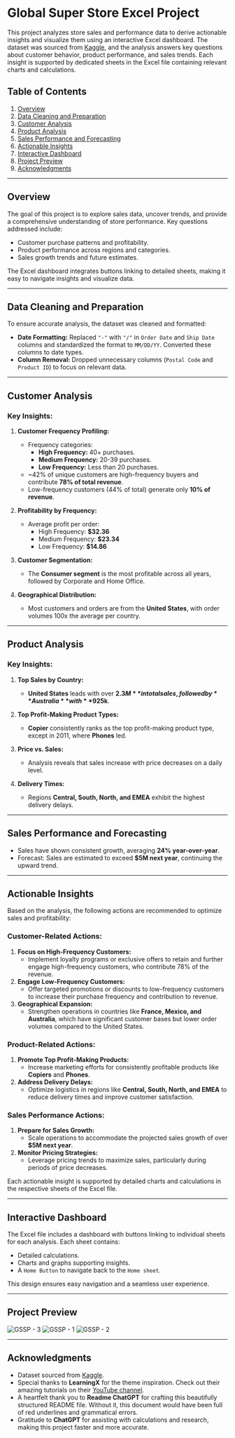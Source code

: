 # Global Super Store Excel Project

This project analyzes store sales and performance data to derive actionable insights and visualize them using an interactive Excel dashboard. The dataset was sourced from [Kaggle](https://www.kaggle.com/datasets/apoorvaappz/global-super-store-dataset), and the analysis answers key questions about customer behavior, product performance, and sales trends. Each insight is supported by dedicated sheets in the Excel file containing relevant charts and calculations.

## Table of Contents
1. [Overview](#overview)
2. [Data Cleaning and Preparation](#data-cleaning-and-preparation)
3. [Customer Analysis](#customer-analysis)
4. [Product Analysis](#product-analysis)
5. [Sales Performance and Forecasting](#sales-performance-and-forecasting)
6. [Actionable Insights](#actionable-insights)
7. [Interactive Dashboard](#interactive-dashboard)
8. [Project Preview](#project-preview)
9. [Acknowledgments](#acknowledgments)


---

## Overview

The goal of this project is to explore sales data, uncover trends, and provide a comprehensive understanding of store performance. Key questions addressed include:
- Customer purchase patterns and profitability.
- Product performance across regions and categories.
- Sales growth trends and future estimates.

The Excel dashboard integrates buttons linking to detailed sheets, making it easy to navigate insights and visualize data.

---

## Data Cleaning and Preparation

To ensure accurate analysis, the dataset was cleaned and formatted:
- **Date Formatting:** Replaced `"-"` with `"/"` in `Order Date` and `Ship Date` columns and standardized the format to `MM/DD/YY`. Converted these columns to date types.
- **Column Removal:** Dropped unnecessary columns (`Postal Code` and `Product ID`) to focus on relevant data.

---

## Customer Analysis

### Key Insights:
1. **Customer Frequency Profiling:**
   - Frequency categories:
     - **High Frequency:** 40+ purchases.
     - **Medium Frequency:** 20-39 purchases.
     - **Low Frequency:** Less than 20 purchases.
   - ~42% of unique customers are high-frequency buyers and contribute **78% of total revenue**.
   - Low-frequency customers (44% of total) generate only **10% of revenue**.

2. **Profitability by Frequency:**
   - Average profit per order:
     - High Frequency: **$32.36**
     - Medium Frequency: **$23.34**
     - Low Frequency: **$14.86**

3. **Customer Segmentation:**
   - The **Consumer segment** is the most profitable across all years, followed by Corporate and Home Office.

4. **Geographical Distribution:**
   - Most customers and orders are from the **United States**, with order volumes 100x the average per country.

---

## Product Analysis

### Key Insights:
1. **Top Sales by Country:**
   - **United States** leads with over **$2.3M** in total sales, followed by **Australia** with **$925k**.

2. **Top Profit-Making Product Types:**
   - **Copier** consistently ranks as the top profit-making product type, except in 2011, where **Phones** led.

3. **Price vs. Sales:**
   - Analysis reveals that sales increase with price decreases on a daily level.

4. **Delivery Times:**
   - Regions **Central, South, North, and EMEA** exhibit the highest delivery delays.

---

## Sales Performance and Forecasting

- Sales have shown consistent growth, averaging **24% year-over-year**.
- Forecast: Sales are estimated to exceed **$5M next year**, continuing the upward trend.

---

## Actionable Insights

Based on the analysis, the following actions are recommended to optimize sales and profitability:

### Customer-Related Actions:
1. **Focus on High-Frequency Customers:**
   - Implement loyalty programs or exclusive offers to retain and further engage high-frequency customers, who contribute 78% of the revenue.
2. **Engage Low-Frequency Customers:**
   - Offer targeted promotions or discounts to low-frequency customers to increase their purchase frequency and contribution to revenue.
3. **Geographical Expansion:**
   - Strengthen operations in countries like **France, Mexico, and Australia**, which have significant customer bases but lower order volumes compared to the United States.

### Product-Related Actions:
1. **Promote Top Profit-Making Products:**
   - Increase marketing efforts for consistently profitable products like **Copiers** and **Phones**.
2. **Address Delivery Delays:**
   - Optimize logistics in regions like **Central, South, North, and EMEA** to reduce delivery times and improve customer satisfaction.

### Sales Performance Actions:
1. **Prepare for Sales Growth:**
   - Scale operations to accommodate the projected sales growth of over **$5M next year**.
2. **Monitor Pricing Strategies:**
   - Leverage pricing trends to maximize sales, particularly during periods of price decreases.

Each actionable insight is supported by detailed charts and calculations in the respective sheets of the Excel file.

---

## Interactive Dashboard

The Excel file includes a dashboard with buttons linking to individual sheets for each analysis. Each sheet contains:
- Detailed calculations.
- Charts and graphs supporting insights.
- A `Home Button` to navigate back to the `Home sheet`.

This design ensures easy navigation and a seamless user experience.

---

## Project Preview
![GSSP - 3](https://github.com/user-attachments/assets/5ca3f1c9-d45d-4862-94d6-9241ee8d5407)
![GSSP - 1](https://github.com/user-attachments/assets/52d55b6f-e08f-49ef-aff3-ceb71a2498d3)
![GSSP - 2](https://github.com/user-attachments/assets/2b68e497-5621-4210-bba5-07f30c1f44c5)

---

## Acknowledgments

- Dataset sourced from [Kaggle](https://www.kaggle.com/datasets/apoorvaappz/global-super-store-dataset).
- Special thanks to **LearningX** for the theme inspiration. Check out their amazing tutorials on their [YouTube channel](https://www.youtube.com/@LearningXOnline).
- A heartfelt thank you to **Readme ChatGPT** for crafting this beautifully structured README file. Without it, this document would have been full of red underlines and grammatical errors.
- Gratitude to **ChatGPT** for assisting with calculations and research, making this project faster and more accurate.

